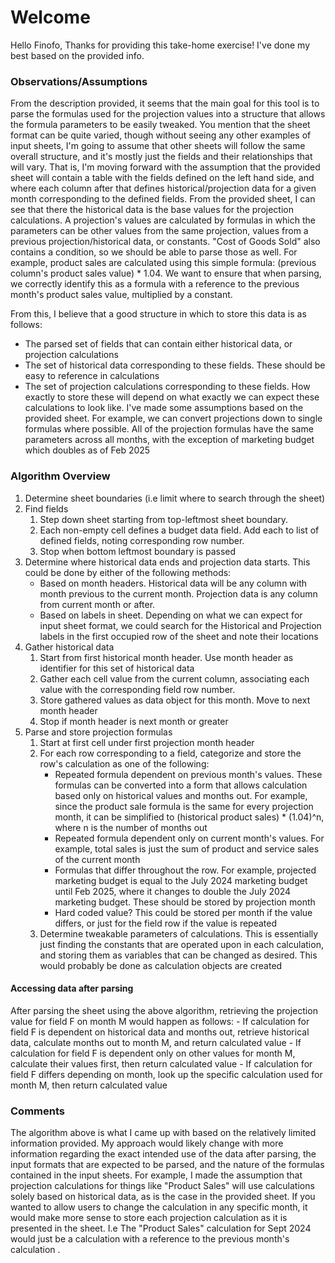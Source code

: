 # Welcome

Hello Finofo,
Thanks for providing this take-home exercise! I've done my best based on the provided info.

### Observations/Assumptions

From the description provided, it seems that the main goal for this tool is to parse the formulas used for the projection values into a structure that allows the formula parameters to be easily tweaked. 
You mention that the sheet format can be quite varied, though without seeing any other examples of input sheets, I'm going to assume that other sheets will follow the same overall structure, and it's mostly just the fields and their relationships that will vary. That is, I'm moving forward with the assumption that the provided sheet will contain a table with the fields defined on the left hand side, and where each column after that defines historical/projection data for a given month corresponding to the defined fields.
From the provided sheet, I can see that there the historical data is the base values for the projection calculations. A projection's values are calculated by formulas in which the parameters can be other values from the same projection, values from a previous projection/historical data, or constants. "Cost of Goods Sold" also contains a condition, so we should be able to parse those as well.
For example, product sales are calculated using this simple formula: (previous column's product sales value) * 1.04. We want to ensure that when parsing, we correctly identify this as a formula with a reference to the previous month's product sales value, multiplied by a constant. 

From this, I believe that a good structure in which to store this data is as follows:
- The parsed set of fields that can contain either historical data, or projection calculations
- The set of historical data corresponding to these fields. These should be easy to reference in calculations
- The set of projection calculations corresponding to these fields. How exactly to store these will depend on what exactly we can expect these calculations to look like. I've made some assumptions based on the provided sheet. For example, we can convert projections down to single formulas where possible. All of the projection formulas have the same parameters across all months, with the exception of marketing budget which doubles as of Feb 2025

### Algorithm Overview

1. Determine sheet boundaries (i.e limit where to search through the sheet)
2. Find fields
    1. Step down sheet starting from top-leftmost sheet boundary.
    2. Each non-empty cell defines a budget data field. Add each to list of defined fields, noting corresponding row number.
    3. Stop when bottom leftmost boundary is passed
3. Determine where historical data ends and projection data starts. This could be done by either of the following methods:
    - Based on month headers. Historical data will be any column with month previous to the current month. Projection data is any column from current month or after.
    - Based on labels in sheet. Depending on what we can expect for input sheet format, we could search for the Historical and Projection labels in the first occupied row of the sheet and note their locations
4. Gather historical data
    1. Start from first historical month header. Use month header as identifier for this set of historical data
    2. Gather each cell value from the current column, associating each value with the corresponding field row number.
    3. Store gathered values as data object for this month. Move to next month header
    4. Stop if month header is next month or greater
5. Parse and store projection formulas
    1. Start at first cell under first projection month header
    2. For each row corresponding to a field, categorize and store the row's calculation as one of the following:
        - Repeated formula dependent on previous month's values. These formulas can be converted into a form that allows calculation based only on historical values and months out. For example, since the product sale formula is the same for every projection month, it can be simplified to (historical product sales) * (1.04)^n, where n is the number of months out
        - Repeated formula dependent only on current month's values. For example, total sales is just the sum of product and service sales of the current month
        - Formulas that differ throughout the row. For example, projected marketing budget is equal to the July 2024 marketing budget until Feb 2025, where it changes to double the July 2024 marketing budget. These should be stored by projection month
        - Hard coded value? This could be stored per month if the value differs, or just for the field row if the value is repeated
    3. Determine tweakable parameters of calculations. This is essentially just finding the constants that are operated upon in each calculation, and storing them as variables that can be changed as desired. This would probably be done as calculation objects are created

#### Accessing data after parsing

After parsing the sheet using the above algorithm, retrieving the projection value for field F on month M would happen as follows:
    - If calculation for field F is dependent on historical data and months out, retrieve historical data, calculate months out to month M, and return calculated value
    - If calculation for field F is dependent only on other values for month M, calculate their values first, then return calculated value
    - If calculation for field F differs depending on month, look up the specific calculation used for month M, then return calculated value

### Comments

The algorithm above is what I came up with based on the relatively limited information provided. My approach would likely change with more information regarding the exact intended use of the data after parsing, the input formats that are expected to be parsed, and the nature of the formulas contained in the input sheets. For example, I made the assumption that projection calculations for things like "Product Sales" will use calculations solely based on historical data, as is the case in the provided sheet. If you wanted to allow users to change the calculation in any specific month, it would make more sense to store each projection calculation as it is presented in the sheet. I.e The "Product Sales" calculation for Sept 2024 would just be a calculation with a reference to the previous month's calculation .




